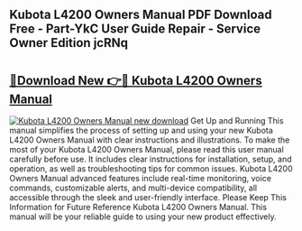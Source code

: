 ## Kubota L4200 Owners Manual PDF Download Free - Part-YkC User Guide Repair - Service Owner Edition jcRNq

# <h2><a href="http://bc97157.oget.top/?id=Kubota+L4200+Owners+Manual">🔗Download New 👉🔴 Kubota L4200 Owners Manual</a></h2>

[![Kubota L4200 Owners Manual new download](https://i.imgur.com/5g1atiW.png)](http://bc97157.oget.top/?id=Kubota+L4200+Owners+Manual)
Get Up and Running This manual simplifies the process of setting up and using your new Kubota L4200 Owners Manual with clear instructions and illustrations. To make the most of your Kubota L4200 Owners Manual, please read this user manual carefully before use. It includes clear instructions for installation, setup, and operation, as well as troubleshooting tips for common issues. Kubota L4200 Owners Manual advanced features include real-time monitoring, voice commands, customizable alerts, and multi-device compatibility, all accessible through the sleek and user-friendly interface. Please Keep This Information for Future Reference Kubota L4200 Owners Manual. This manual will be your reliable guide to using your new product effectively.
